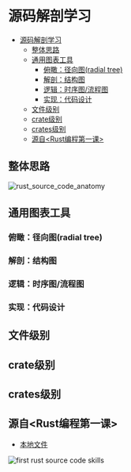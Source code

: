 # 源码解剖学习

<!--ts-->
* [源码解剖学习](#源码解剖学习)
   * [整体思路](#整体思路)
   * [通用图表工具](#通用图表工具)
      * [俯瞰：径向图(radial tree)](#俯瞰径向图radial-tree)
      * [解剖：结构图](#解剖结构图)
      * [逻辑：时序图/流程图](#逻辑时序图流程图)
      * [实现：代码设计](#实现代码设计)
   * [文件级别](#文件级别)
   * [crate级别](#crate级别)
   * [crates级别](#crates级别)
   * [源自&lt;Rust编程第一课&gt;](#源自rust编程第一课)

<!-- Created by https://github.com/ekalinin/github-markdown-toc -->
<!-- Added by: runner, at: Thu Nov  3 06:45:49 UTC 2022 -->

<!--te-->

## 整体思路

![rust_source_code_anatomy](kroki-excalidraw:../../materials/anatomy/rust_source_code_anatomy.excalidraw)

## 通用图表工具

### 俯瞰：径向图(radial tree)

### 解剖：结构图

### 逻辑：时序图/流程图

### 实现：代码设计

## 文件级别

## crate级别

## crates级别

## 源自<Rust编程第一课>

- [本地文件](x-devonthink-item://D948AAC1-BA13-4FF8-BA2E-5BEAB24223C9?page=386)

![first rust source code skills](kroki-excalidraw:../../materials/anatomy/first_rust_source_code_skills.excalidraw)
